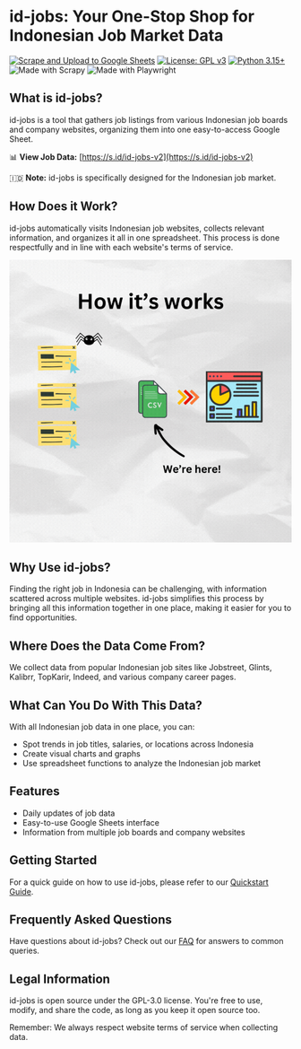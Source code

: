 # id-jobs: Your One-Stop Shop for Indonesian Job Market Data

[![Scrape and Upload to Google Sheets](https://github.com/ceroberoz/id-jobs/actions/workflows/scrape.yml/badge.svg)](https://github.com/ceroberoz/id-jobs/actions/workflows/scrape.yml)
[![License: GPL v3](https://img.shields.io/badge/License-GPLv3-blue.svg)](https://www.gnu.org/licenses/gpl-3.0)
[![Python 3.15+](https://img.shields.io/badge/python-3.15+-blue.svg)](https://www.python.org/downloads/)
![Made with Scrapy](https://img.shields.io/badge/Made%20with-Scrapy-green.svg)
![Made with Playwright](https://img.shields.io/badge/Made%20with-Playwright-orange.svg)

## What is id-jobs?

id-jobs is a tool that gathers job listings from various Indonesian job boards and company websites, organizing them into one easy-to-access Google Sheet.

📊 **View Job Data:** [https://s.id/id-jobs-v2](https://s.id/id-jobs-v2)

🇮🇩 **Note:** id-jobs is specifically designed for the Indonesian job market.

## How Does it Work?

id-jobs automatically visits Indonesian job websites, collects relevant information, and organizes it all in one spreadsheet. This process is done respectfully and in line with each website's terms of service.

![How Scraper Works](how-scraper-works.gif)

## Why Use id-jobs?

Finding the right job in Indonesia can be challenging, with information scattered across multiple websites. id-jobs simplifies this process by bringing all this information together in one place, making it easier for you to find opportunities.

## Where Does the Data Come From?

We collect data from popular Indonesian job sites like Jobstreet, Glints, Kalibrr, TopKarir, Indeed, and various company career pages.

## What Can You Do With This Data?

With all Indonesian job data in one place, you can:
- Spot trends in job titles, salaries, or locations across Indonesia
- Create visual charts and graphs
- Use spreadsheet functions to analyze the Indonesian job market

## Features

- Daily updates of job data
- Easy-to-use Google Sheets interface
- Information from multiple job boards and company websites

## Getting Started

For a quick guide on how to use id-jobs, please refer to our [Quickstart Guide](QUICKSTART.md).

## Frequently Asked Questions

Have questions about id-jobs? Check out our [FAQ](FAQ.md) for answers to common queries.

## Legal Information

id-jobs is open source under the GPL-3.0 license. You're free to use, modify, and share the code, as long as you keep it open source too.

Remember: We always respect website terms of service when collecting data.
